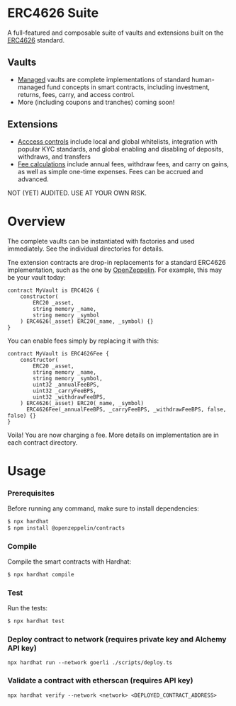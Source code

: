 # ERC4626 Suite

A full-featured and composable suite of vaults and extensions built on the [ERC4626](https://erc4626.info) standard.

## Vaults
* [Managed](https://github.com/tomshields/ERC4626Suite/tree/main/contracts/managed) vaults are complete implementations of standard human-managed fund concepts in smart contracts, including investment, returns, fees, carry, and access control.
* More (including coupons and tranches) coming soon!

## Extensions
* [Acccess controls](https://github.com/tomshields/ERC4626Suite/tree/main/contracts/access) include local and global whitelists, integration with popular KYC standards, and global enabling and disabling of deposits, withdraws, and transfers
* [Fee calculations](https://github.com/tomshields/ERC4626Suite/tree/main/contracts/fees) include annual fees, withdraw fees, and carry on gains, as well as simple one-time expenses. Fees can be accrued and advanced.

NOT (YET) AUDITED. USE AT YOUR OWN RISK.

# Overview

The complete vaults can be instantiated with factories and used immediately. See the individual directories for details.

Tne extension contracts are drop-in replacements for a standard ERC4626 implementation, such as the one by [OpenZeppelin](https://github.com/OpenZeppelin/openzeppelin-contracts/blob/master/contracts/token/ERC20/extensions/ERC4626.sol). For example, this may be your vault today:

```solidity
contract MyVault is ERC4626 {
    constructor(
        ERC20 _asset,
        string memory _name,
        string memory _symbol
    ) ERC4626(_asset) ERC20(_name, _symbol) {}
}
```
You can enable fees simply by replacing it with this:
```solidity
contract MyVault is ERC4626Fee {
    constructor(
        ERC20 _asset,
        string memory _name,
        string memory _symbol,
        uint32 _annualFeeBPS,
        uint32 _carryFeeBPS,
        uint32 _withdrawFeeBPS,
    ) ERC4626(_asset) ERC20(_name, _symbol) 
      ERC4626Fee(_annualFeeBPS, _carryFeeBPS, _withdrawFeeBPS, false, false) {}
}
```
Voila! You are now charging a fee. More details on implementation are in each contract directory.

# Usage

### Prerequisites

Before running any command, make sure to install dependencies:

```sh
$ npx hardhat
$ npm install @openzeppelin/contracts
```

### Compile

Compile the smart contracts with Hardhat:

```sh
$ npx hardhat compile
```

### Test

Run the tests:

```sh
$ npx hardhat test
```

### Deploy contract to network (requires private key and Alchemy API key)

```
npx hardhat run --network goerli ./scripts/deploy.ts
```

### Validate a contract with etherscan (requires API key)

```
npx hardhat verify --network <network> <DEPLOYED_CONTRACT_ADDRESS>
```
